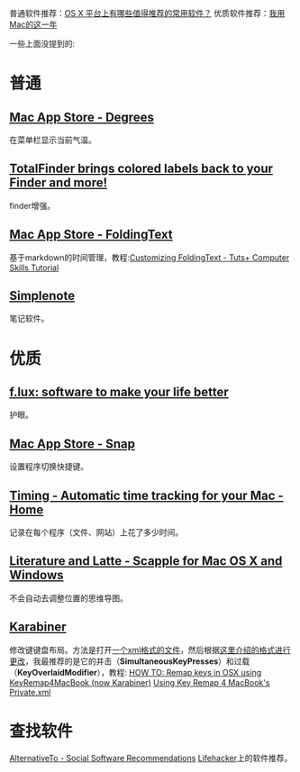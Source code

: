 普通软件推荐：[OS X 平台上有哪些值得推荐的常用软件？](http://www.zhihu.com/question/19550256)
优质软件推荐：[我用Mac的这一年](http://www.jianshu.com/p/cfc0d49f2e8f)

一些上面没提到的:

# 普通
## [Mac App Store - Degrees](https://itunes.apple.com/us/app/degrees/id430173763)
在菜单栏显示当前气温。
## [TotalFinder brings colored labels back to your Finder and more!](http://totalfinder.binaryage.com/)
finder增强。
## [Mac App Store - FoldingText](https://itunes.apple.com/us/app/foldingtext/id540003654)
基于markdown的时间管理，教程:[Customizing FoldingText - Tuts+ Computer Skills Tutorial](http://computers.tutsplus.com/tutorials/customizing-foldingtext--cms-21674)
## [Simplenote](http://simplenote.com/)
笔记软件。

# 优质
## [f.lux: software to make your life better](https://justgetflux.com/)
护眼。
## [Mac App Store - Snap](https://itunes.apple.com/eN/app/snap/id418073146)
设置程序切换快捷键。
## [Timing - Automatic time tracking for your Mac - Home](http://timingapp.com/)
记录在每个程序（文件、网站）上花了多少时间。
## [Literature and Latte - Scapple for Mac OS X and Windows](https://www.literatureandlatte.com/scapple.php)
不会自动去调整位置的思维导图。
## [Karabiner](https://pqrs.org/osx/karabiner/)
修改键键盘布局。方法是打开[一个xml格式的文件](https://pqrs.org/osx/karabiner/document.html.en#privatexml)，然后根据[这里介绍的格式进行更改](https://pqrs.org/osx/karabiner/xml.html.en)，我最推荐的是它的并击（__SimultaneousKeyPresses__）和过载（__KeyOverlaidModifier__），教程:
[HOW TO: Remap keys in OSX using KeyRemap4MacBook (now Karabiner)](http://www.keychatter.com/2014/08/04/how-to-remap-keys-in-osx-using-keyremap4macbook-now-karabiner/)
[Using Key Remap 4 MacBook's Private.xml](http://blog.iansinnott.com/using-keyremap4macbooks-private-xml/)

# 查找软件
[AlternativeTo - Social Software Recommendations](http://alternativeto.net/)
[Lifehacker](http://lifehacker.com/)上的软件推荐。
